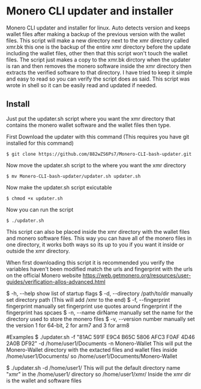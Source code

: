 # Monero CLI updater and installer
Monero CLI updater and installer for linux. Auto detects version and keeps wallet files after making a backup of the previous version with the wallet files.
This script will make a new directory next to the xmr directory called xmr.bk this one is the backup of the entire xmr directory before the update including the wallet files, other then that this script won't touch the wallet files. The script just makes a copy to the xmr.bk dirctory when the updater is ran and then removes the monero software inside the xmr directory then extracts the verified software to that directory. I have tried to keep it simple and easy to read so you can verify the script does as said. This script was wrote in shell so it can be easily read and updated if needed.

## Install
Just put the updater.sh script where you want the xmr directory that contains the monero wallet software and the wallet files then type.

First Download the updater with this command (This requires you have git installed for this command)
```
$ git clone https://github.com/882wZS6Ps7/Monero-CLI-bash-updater.git
```
Now move the updater.sh script to the where you want the xmr directory
```
$ mv Monero-CLI-bash-updater/updater.sh updater.sh
```
Now make the updater.sh script exicutable
```
$ chmod +x updater.sh
```
Now you can run the script
```
$ ./updater.sh
```
This script can also be placed inside the xmr directory with the wallet files and monero software files. This way you can have all of the monero files in one directory, it works both ways so its up to you if you want it inside or outside the xmr directory.

When first downloading this script it is recommended you verify the variables haven't been modified match the urls and fingerprint with the urls on the official Monero website https://web.getmonero.org/resources/user-guides/verification-allos-advanced.html

$   -h, --help                              show list of startup flags
$   -d, --directory /path/to/dir            manually set directory path (This will add /xmr to the end)
$   -f, --fingerprint fingerprint           manually set fingerprint use quotes around fingerprint if the fingerprint has spcaes
$   -n, --name dirName                      manually set the name for the directory used to store the monero files
$   -v, --version number                    manually set the version 1 for 64-bit, 2 for arm7 and 3 for arm8

#Examples
$ ./updater.sh -f "81AC 591F E9C4 B65C 5806  AFC3 F0AF 4D46 2A0B DF92" -d /home/user1/Documents -n Monero-Wallet
This will put the Monero-Wallet directory with the extacted files and wallet files inside /home/user1/Documents/ so /home/user1/Documents/Monero-Wallet

$ ./updater.sh -d /home/user1/
This will put the default directory name "xmr" in the /home/user1/ directory so /home/user1/xmr/ Inside the xmr dir is the wallet and software files
